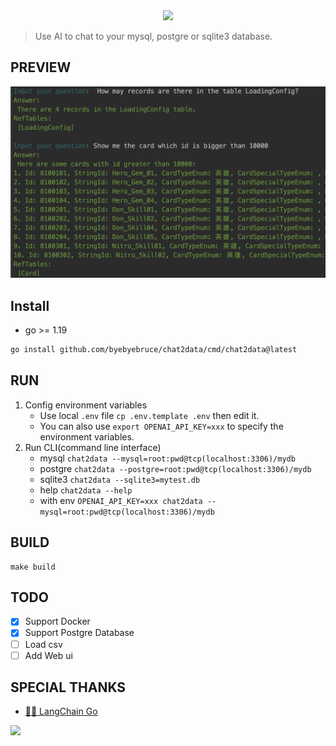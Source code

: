  <div align="center">
            <img src="https://readme-typing-svg.demolab.com/?lines=Chat+2+Data&size=50&height=80&center=true&vCenter=true&&duration=1000&pause=5000">
        </div>

> Use AI to chat to your mysql, postgre or sqlite3 database.

## PREVIEW
![](doc/preview.jpg)

## Install
* go >= 1.19
```bash
go install github.com/byebyebruce/chat2data/cmd/chat2data@latest
```

## RUN
1. Config environment variables 
   * Use local `.env` file `cp .env.template .env` then edit it.  
   * You can also use `export OPENAI_API_KEY=xxx` to specify the environment variables.
2. Run CLI(command line interface)
   * mysql `chat2data --mysql=root:pwd@tcp(localhost:3306)/mydb` 
   * postgre `chat2data --postgre=root:pwd@tcp(localhost:3306)/mydb`
   * sqlite3 `chat2data --sqlite3=mytest.db`
   * help `chat2data --help`
   * with env `OPENAI_API_KEY=xxx chat2data --mysql=root:pwd@tcp(localhost:3306)/mydb`

## BUILD
```base
make build
```
## TODO
- [x] Support Docker
- [x] Support Postgre Database
- [ ] Load csv
- [ ] Add Web ui

## SPECIAL THANKS
* [🦜️🔗 LangChain Go](https://github.com/tmc/langchaingo)

![](https://hits.sh/github.com/byebyebruce/chat2data/doc/hits.svg?label=%F0%9F%91%80)

